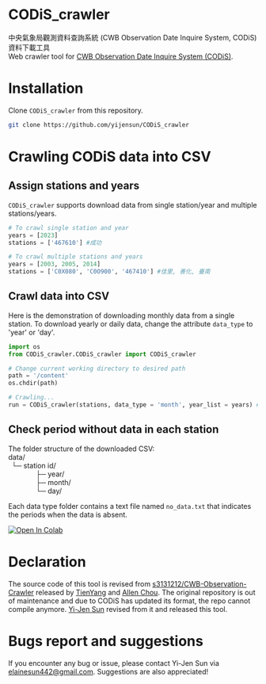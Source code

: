 # CODiS_crawler
中央氣象局觀測資料查詢系統 (CWB Observation Date Inquire System, CODiS) 資料下載工具<br>
Web crawler tool for [CWB Observation Date Inquire System (CODiS)](https://e-service.cwb.gov.tw/HistoryDataQuery/).

# Installation
Clone `CODiS_crawler` from this repository.
```bash
git clone https://github.com/yijensun/CODiS_crawler
```

# Crawling CODiS data into CSV
## Assign stations and years
`CODiS_crawler` supports download data from single station/year and multiple stations/years.
```python
# To crawl single station and year
years = [2023]
stations = ['467610'] #成功 

# To crawl multiple stations and years
years = [2003, 2005, 2014]
stations = ['C0X080', 'C0O900', '467410'] #佳里, 善化, 臺南 
```
## Crawl data into CSV
Here is the demonstration of downloading monthly data from a single station. To download yearly or daily data, change the attribute `data_type` to 'year' or 'day'.
```python
import os
from CODiS_crawler.CODiS_crawler import CODiS_crawler

# Change current working directory to desired path
path = '/content'
os.chdir(path)

# Crawling...
run = CODiS_crawler(stations, data_type = 'month', year_list = years) # Crawl monthly report
```
## Check period without data in each station
The folder structure of the downloaded CSV:<br>
data/<br>
&ensp;└─ station id/<br>
&emsp;&emsp;&emsp;&emsp;├─ year/<br>
&emsp;&emsp;&emsp;&emsp;├─ month/<br>
&emsp;&emsp;&emsp;&emsp;└─ day/<br>

Each data type folder contains a text file named `no_data.txt` that indicates the periods when the data is absent.

<div>
   <a href="https://colab.research.google.com/drive/1iH8FdF3JS2wzl3mwjKcS1TegipWaUYFn?usp=sharing"><img src="https://colab.research.google.com/assets/colab-badge.svg" alt="Open In Colab"></a>
</div>

# Declaration
The source code of this tool is revised from [s3131212/CWB-Observation-Crawler](https://github.com/s3131212/CWB-Observation-Crawler) released by [TienYang](https://github.com/wy36101299) and [Allen Chou](https://github.com/s3131212). The original repository is out of maintenance and due to CODiS has updated its format, the repo cannot compile anymore. [Yi-Jen Sun](https://github.com/yijensun) revised from it and released this tool.

# Bugs report and suggestions 
If you encounter any bug or issue, please contact Yi-Jen Sun via elainesun442@gmail.com. Suggestions are also appreciated!
